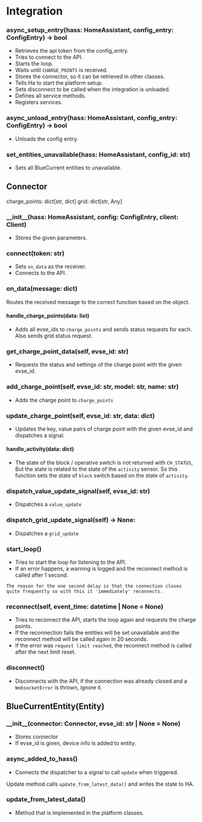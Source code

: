 # Integration

### async_setup_entry(hass: HomeAssistant, config_entry: ConfigEntry) -> bool

- Retrieves the api token from the config_entry.
- Tries to connect to the API.
- Starts the loop.
- Waits until `CHARGE_POINTS` is received.
- Stores the connector, so it can be retrieved in other classes.
- Tells Ha to start the platform setup.
- Sets disconnect to be called when the integration is unloaded.
- Defines all service methods.
- Registers services.

### async_unload_entry(hass: HomeAssistant, config_entry: ConfigEntry) -> bool

- Unloads the config entry.

### set_entities_unavailable(hass: HomeAssistant, config_id: str)

- Sets all BlueCurrent entities to unavailable.

## Connector

charge_points: dict[str, dict]
grid: dict[str, Any]

### \_\_init\_\_(hass: HomeAssistant, config: ConfigEntry, client: Client)

- Stores the given parameters.

### connect(token: str)

- Sets `on_data` as the receiver.
- Connects to the API.

### on_data(message: dict)

[](../flow/on-data.md)

Routes the received message to the correct function based on the object.

#### handle_charge_points(data: list)

- Adds all evse_ids to `charge_points` and sends status requests for each. Also sends grid status request.

### get_charge_point_data(self, evse_id: str)

- Requests the status and settings of the charge point with the given evse_id.

### add_charge_point(self, evse_id: str, model: str, name: str)

- Adds the charge point to `charge_points`

### update_charge_point(self, evse_id: str, data: dict)

- Updates the key, value pairs of charge point with the given evse_id and dispatches a signal.

#### handle_activity(data: dict)

- The state of the block / operative switch is not returned with `CH_STATUS`, But the state is related to the state of the `activity` sensor. So this function sets the state of `block` switch based on the state of `activity`.

### dispatch_value_update_signal(self, evse_id: str)
- Dispatches a `value_update`

### dispatch_grid_update_signal(self) -> None:
- Dispatches a `grid_update`

### start_loop()

- Tries to start the loop for listening to the API.
- If an error happens, a warning is logged and the reconnect method is called after 1 second.

```{note}
The reason for the one second delay is that the connection closes quite frequently so with this it 'immediately' reconnects.
```

### reconnect(self, event_time: datetime | None = None)

- Tries to reconnect the API, starts the loop again and requests the charge points.
- If the reconnection fails the entities will be set unavailable and the reconnect method will be called again in 20 seconds.
- If the error was `request limit reached`, the reconnect method is called after the next limit reset.

### disconnect()

- Disconnects with the API, if the connection was already closed and a `WebsocketError` is thrown, ignore it.

## BlueCurrentEntity(Entity)

### \_\_init\_\_(connector: Connector, evse_id: str | None = None)

- Stores connector
- If evse_id is given, device info is added to entity.

### async_added_to_hass()

- Connects the dispatcher to a signal to call `update` when triggered.

Update method calls `update_from_latest_data()` and writes the state to HA.

### update_from_latest_data()

- Method that is implemented in the platform classes.
